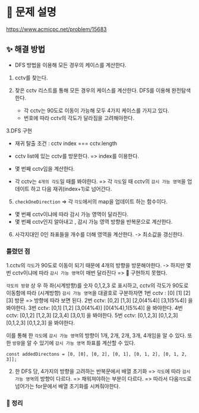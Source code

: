 # 📌 문제 설명

https://www.acmicpc.net/problem/15683

## ✨ 해결 방법

- DFS 방법을 이용해 모든 경우의 케이스를 계산한다.

1. cctv를 찾는다.
2. 찾은 cctv 리스트를 통해 모든 경우의 케이스를 계산한다. DFS를 이용해 완전탐색한다.

   - 각 cctv는 90도로 이동이 가능해 모두 4가지 케이스를 가지고 있다.
   - 번호에 따라 cctv의 각도가 달라짐을 고려해야한다.

3.DFS 구현

- 재귀 탈출 조건 : cctv index === cctv.length

- cctv list에 있는 cctv를 방문한다. => index를 이용한다.
- 몇 번째 cctv임을 계산한다.
- 각 cctv는 `4개의 각도`일 때를 봐야한다.
  => 각 `각도`일 때 cctv의 `감시 가능 영역`을 업데이트 하고 다음 재귀(index+1)로 넘어간다.

5. `checkOneDirection` => 각 `각도`에서의 map을 업데이트 하는 함수이다.

- 몇 번째 cctv이냐에 따라 감시 가능 영역이 달라진다.
- 몇 번째 cctv인지 알아내고 , 감시 가능 영역 방향을 반복문으로 계산한다.

6. 사각지대인 0인 좌표들을 개수를 더해 영역을 계산한다.
   -> 최소값을 갱신한다.

### 틀렸던 점

1.cctv의 `각도`가 90도로 이동이 되기 때문에 4개의 방향을 방문해야한다.
-> 하지만 몇 번 cctv이냐에 따라 `감시 가능 영역`이 매번 달라진다
=> 🚨 구현하지 못했다.

`각도의 방향` 상 우 하 좌(시계방향)를 숫자 0,1,2,3 로 표시하고,
cctv의 각도가 90도로 이동함에 따라 (시계방향) `감시 가능 영역`을 대괄호로 구분하자면
1번 cctv : [0] [1] [2] [3] 방문 => 방향에 따라 보면 된다.
2번 cctv: [0,2] [1,3] [2,0(4%4)] [3,1(5%4)] 을 봐야한다.
3번 cctv: [0,1] [1,2] [3,0(4%4)] [0(4%4),1(5%4)] 을 봐야한다.
4번 cctv: [0,1,2] [1,2,3] [2,3,4] [3,0,1] 을 봐야한다.
5번 cctv: [0,1,2,3] [0,1,2,3] [0,1,2,3] [0,1,2,3] 을 봐야한다.

이를 통해 한 `각도`에 `감시 가능 영역`의 방향이 1개, 2개, 2개, 3개, 4개임을 알 수 있다.
또한 `방향`을 알 수 있기에 `감시 가능 영역` 좌표를 계산할 수 있다.

```
const addedDirectons = [0, [0], [0, 2], [0, 1], [0, 1, 2], [0, 1, 2, 3]];
```

2. 한 DFS 당, 4가지의 방향을 고려하는 반복문에서 배열 초기화
   => `각도`에 따라 `감시 가능 영역`의 방향이 다르다.
   => 채워져야하는 부분이 다르다.
   => 따라서 다음`각도`로 넘어가는 for문에서 배열 초기화를 시켜줘야한다.

### 📌 정리
